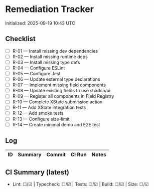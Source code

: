 # Remediation Tracker

Initialized: 2025-09-19 10:43 UTC

## Checklist
- [ ] R-01 — Install missing dev dependencies
- [ ] R-02 — Install missing runtime deps
- [ ] R-03 — Install missing type defs
- [ ] R-04 — Configure ESLint
- [ ] R-05 — Configure Jest
- [ ] R-06 — Update external type declarations
- [ ] R-07 — Implement missing field components
- [ ] R-08 — Update existing fields to use shadcn/ui
- [ ] R-09 — Register all components in Field Registry
- [ ] R-10 — Complete XState submission action
- [ ] R-11 — Add XState integration tests
- [ ] R-12 — Add smoke tests
- [ ] R-13 — Configure size-limit
- [ ] R-14 — Create minimal demo and E2E test

## Log
| ID   | Summary | Commit | CI Run | Notes |
|------|---------|--------|--------|-------|

## CI Summary (latest)
- Lint: ☐/☑ | Typecheck: ☐/☑ | Tests: ☐/☑ | Build: ☐/☑ | Size: ☐/☑
